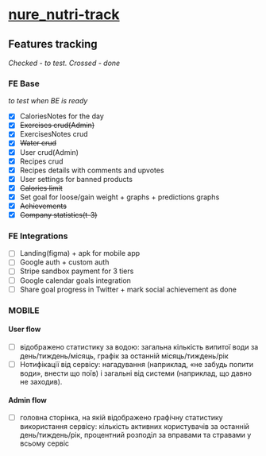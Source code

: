 # [nure_nutri-track](https://ggsmou.github.io/nure_nutri-track/)

## Features tracking

_Checked - to test. Crossed - done_

### FE Base

_to test when BE is ready_

- [x] CaloriesNotes for the day
- [x] ~~Exercises crud(Admin)~~
- [x] ExercisesNotes crud
- [x] ~~Water crud~~
- [x] User crud(Admin)
- [x] Recipes crud
- [x] Recipes details with comments and upvotes
- [x] User settings for banned products
- [x] ~~Calories limit~~
- [x] Set goal for loose/gain weight + graphs + predictions graphs
- [x] ~~Achievements~~
- [x] ~~Company statistics(t-3)~~

### FE Integrations

- [ ] Landing(figma) + apk for mobile app
- [ ] Google auth + custom auth
- [ ] Stripe sandbox payment for 3 tiers
- [ ] Google calendar goals integration
- [ ] Share goal progress in Twitter + mark social achievement as done

### MOBILE

#### User flow

- [ ] відображено статистику за водою: загальна кількість випитої води за день/тиждень/місяць, графік за останній місяць/тиждень/рік
- [ ] Нотифікації від сервісу: нагадування (наприклад, «не забудь попити води», внести що поїв) і загальні від системи (наприклад, що давно не заходив).

#### Admin flow

- [ ] головна сторінка, на якій відображено графічну статистику використання сервісу: кількість активних користувачів за останній день/тиждень/рік, процентний розподіл за вправами та стравами у всьому сервіс
